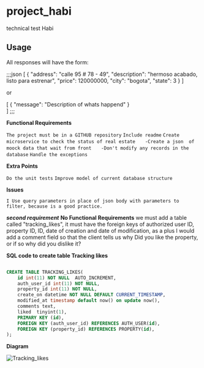 # project_habi
technical test Habi

## Usage

All responses will have the form:

;;;json
[
    {
        "address": "calle 95 # 78 - 49", "description": "hermoso acabado, listo para estrenar", "price": 120000000, "city": "bogota", "state": 3
        }
]

or

[
     {
         "message": "Description of whats happend"
         }  
]
;;;

**Functional Requirements**

`The project must be in a GITHUB repository`
`Include readme`
`Create microservice to check the status of real estate`
`   -Create a json  of moock data that wait from front`
`   -Don't modify any records in the database`
`Handle the exceptions`

**Extra Points**

`Do the unit tests`
`Improve model of current database structure`



**Issues**

`I Use query parameters in place of json body with parameters to filter, because is a good practice.`


***second requirement***
**No Functional Requirements**
we must add a table called "tracking_likes", it must have the foreign keys of authorized user ID, property ID, ID, date of creation and date of modification, as a plus I would add a comment field so that the client tells us why Did you like the property, or if so why did you dislike it?

**SQL code to create table Tracking likes**

~~~~sql

CREATE TABLE TRACKING_LIKES(
    id int(11) NOT NULL  AUTO_INCREMENT,
    auth_user_id int(11) NOT NULL,
    property_id int(11) NOT NULL,
    create_on datetime NOT NULL DEFAULT CURRENT_TIMESTAMP,
    modified_at timestamp default now() on update now(),
    comments text,
    liked  tinyint(1),
    PRIMARY KEY (id),
    FOREIGN KEY (auth_user_id) REFERENCES AUTH_USER(id),
    FOREIGN KEY (property_id) REFERENCES PROPERTY(id),
);
~~~~


**Diagram**


![Tracking_likes](https://user-images.githubusercontent.com/30079428/152918003-d408d2b0-e71f-4707-a7ce-2c0c7e1fc5d7.jpg)



